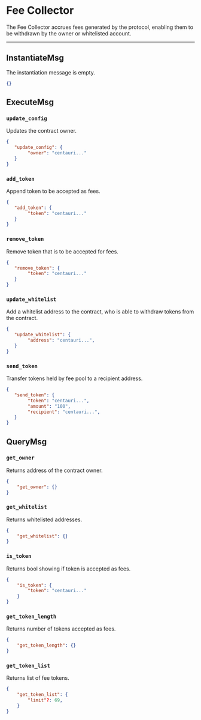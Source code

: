 # Fee Collector

The Fee Collector accrues fees generated by the protocol, enabling them to be withdrawn by the owner or whitelisted account.

---

## InstantiateMsg

The instantiation message is empty.

```json
{}
```

## ExecuteMsg

### `update_config`

Updates the contract owner.

```json
{
   "update_config": {
        "owner": "centauri..."
   } 
}
```

### `add_token`

Append token to be accepted as fees.

```json
{
   "add_token": {
        "token": "centauri..."
   } 
}
```

### `remove_token`

Remove token that is to be accepted for fees.

```json
{
   "remove_token": {
        "token": "centauri..."
   } 
}
```

### `update_whitelist`

Add a whitelist address to the contract, who is able to withdraw tokens from the contract.

```json
{
   "update_whitelist": {
        "address": "centauri...",
   } 
}
```

### `send_token`

Transfer tokens held by fee pool to a recipient address.

```json
{
   "send_token": {
        "token": "centauri...",
        "amount": "100",
        "recipient": "centauri...",
   } 
}
```

## QueryMsg

### `get_owner`

Returns address of the contract owner.

```json
{
    "get_owner": {}
}
```

### `get_whitelist`

Returns whitelisted addresses.

```json
{
    "get_whitelist": {}
}
```

### `is_token`

Returns bool showing if token is accepted as fees.

```json
{
    "is_token": {
        "token": "centauri..."
    }
}
```

### `get_token_length`

Returns number of tokens accepted as fees.

```json
{
    "get_token_length": {}
}
```

### `get_token_list`

Returns list of fee tokens.

```json
{
    "get_token_list": {
        "limit"?: 69,
    }
}
```
